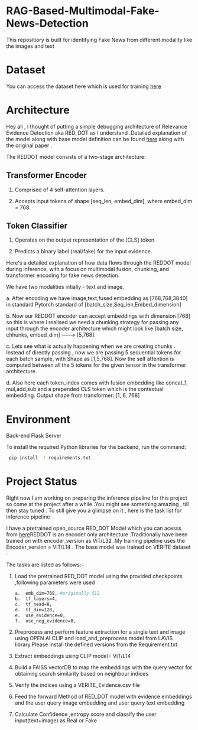 # RAG-Based-Multimodal-Fake-News-Detection
This repositiory is built for identifying Fake News from different modality like the images and text 
# Dataset
You can access the dataset here which is used for training [here](https://github.com/stevejpapad/image-text-verification/tree/master/VERITE)

# Architecture 
Hey all , I thought of putting a simple debugging architecture of Relevance Evidence Detection aka RED_DOT as I understand .Detailed explanation of the model along with base model definition can be found [here](https://github.com/stevejpapad/relevant-evidence-detection) along with the original paper .

The REDDOT model consists of a two-stage architecture:

## Transformer Encoder

1. Comprised of 4 self-attention layers.

2. Accepts input tokens of shape [seq_len, embed_dim], where embed_dim = 768.

## Token Classifier

1. Operates on the output representation of the [CLS] token.

2. Predicts a binary label (real/fake) for the input evidence.


Here's a detailed explanation of how data flows through the REDDOT model during inference, with a focus on multimodal fusion, chunking, and transformer encoding for fake news detection.

We have two modalities intially - text and image.

a. After encoding we have image,text,fused embedding as [768,768,3840] in standard Pytorch standard of [batch_size,Seq_len,Embed_dimension]

b. Now our REDDOT encoder can accept embeddings with dimension [768] so this is where i realised we  need a chunking strategy for passing any input through the encoder architecture which might  look like [batch size, chhunks, embed_dim] ---> [5,768].

c. Lets see what is actually happening when we are creating chunks . Instead of directly passing , now we are passing 5 sequential tokens for each batch sample, with Shape as [1,5,768]. Now the self attention is computed between all the 5 tokens for the given tensor in the transformer architecture.

d. Also here each token_index comes with fusion embedding like concat_1, mul,add,sub and a prepended CLS token which is the contextual embedding. Output shape from transformer: [1, 6, 768]


# Environment 

Back-end Flask Server


To install the required Python libraries for the backend, run the command:
```bash 
 pip install -r requirements.txt
```
# Project Status
Right now I am working on preparing the inference pipeline for this project so come at the project after a while  .You might see something amazing , till then stay tuned .
To still give you a glimpse on it , here is the task list for inference pipeline

I have a pretrained open_source RED_DOT Model which you can acesss from [here](https://github.com/aditisingh2912/RAG-Based-Multimodal-Fake-News-Detection-/blob/main/Training%20Pipeline/models%20(1).py)REDDOT is an encoder only architecture .Traditionally have been trained on with encoder_version as ViT/L32 .My training pipeline uses the  Encoder_version = ViT/L14 . The base model was trained on VERITE dataset . 

The tasks are listed as follows:-
1. Load the pretrained RED_DOT model  using the provided checkpoints ,following parameters were used
   ```bash
   a.  emb_dim=768, #originally 512
   b.  tf_layers=4, 
   c.  tf_head=8,
   d.  tf_dim=128,
   e.  use_evidence=0,
   f.  use_neg_evidence=0,
   ```
2. Preprocess and perform feature extraction for a single text and image using OPEN AI CLIP  and load_and_preprocess model from LAVIS library.Please install the defined versions from the Requirement.txt
   
3. Extract embeddings using CLIP model= ViT/L14
4. Build a FAISS vectorDB to map the embeddings with the query vector for obtaining search similarity based on neighbour indices
5. Verify the indices using a VERITE_Evidence.csv file
6. Feed the forward Method of RED_DOT model with evidence embeddings and the user query image embedding and user query text embedding
7. Calculate Confidence ,entropy score and classify the user input(text+image) as Real or Fake

